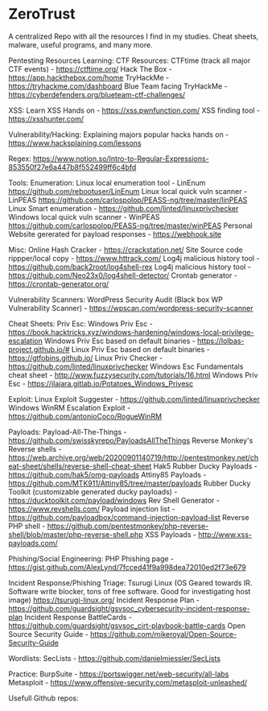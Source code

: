 # ZeroTrust
A centralized Repo with all the resources I find in my studies. Cheat sheets, malware, useful programs, and many more.

Pentesting Resources
Learning:
  CTF Resources:
    CTFtime (track all major CTF events) - https://ctftime.org/
    Hack The Box - https://app.hackthebox.com/home
    TryHackMe - https://tryhackme.com/dashboard
    Blue Team facing TryHackMe - https://cyberdefenders.org/blueteam-ctf-challenges/
    
  XSS:
    Learn XSS Hands on - https://xss.pwnfunction.com/
    XSS finding tool - https://xsshunter.com/
  
  Vulnerability/Hacking:
    Explaining majors popular hacks hands on - https://www.hacksplaining.com/lessons
    
 Regex:
    https://www.notion.so/Intro-to-Regular-Expressions-853550f27e6a447b8f552499ff6c4bfd
    
Tools:
  Enumeration:
    Linux local enumeration tool - LinEnum https://github.com/rebootuser/LinEnum
    Linux local quick vuln scanner - LinPEAS https://github.com/carlospolop/PEASS-ng/tree/master/linPEAS
    Linux Smart enumeration - https://github.com/linted/linuxprivchecker
    Windows local quick vuln scanner - WinPEAS https://github.com/carlospolop/PEASS-ng/tree/master/winPEAS
    Personal Website gererated for payload responses - https://webhook.site
    
    
  Misc:
    Online Hash Cracker - https://crackstation.net/
    Site Source code rippper/local copy - https://www.httrack.com/
    Log4j malicious history tool - https://github.com/back2root/log4shell-rex
    Log4j malicious history tool - https://github.com/Neo23x0/log4shell-detector/
    Crontab generator - https://crontab-generator.org/
    
    
  Vulnerability Scanners:
    WordPress Security Audit (Black box  WP Vulnerability Scanner) - https://wpscan.com/wordpress-security-scanner
  
Cheat Sheets:
  Priv Esc:
    Windows Priv Esc - https://book.hacktricks.xyz/windows-hardening/windows-local-privilege-escalation
    Windows Priv Esc based on default binaries - https://lolbas-project.github.io/#
    Linux Priv Esc based on default binaries - https://gtfobins.github.io/
    Linux Priv Checker - https://github.com/linted/linuxprivchecker
    Windows Esc Fundamentals cheat sheet - http://www.fuzzysecurity.com/tutorials/16.html
    Windows Priv Esc - https://jlajara.gitlab.io/Potatoes_Windows_Privesc
    
Exploit:
    Linux Exploit Suggester - https://github.com/linted/linuxprivchecker
    Windows WinRM Escalation Exploit - https://github.com/antonioCoco/RogueWinRM
    
Payloads:
    Payload-All-The-Things - https://github.com/swisskyrepo/PayloadsAllTheThings
    Reverse Monkey's Reverse shells - https://web.archive.org/web/20200901140719/http://pentestmonkey.net/cheat-sheet/shells/reverse-shell-cheat-sheet
    Hak5 Rubber Ducky Payloads - https://github.com/hak5/omg-payloads
    Attiny85 Payloads - https://github.com/MTK911/Attiny85/tree/master/payloads
    Rubber Ducky Toolkit (customizable generated ducky payloads) - https://ducktoolkit.com/payload/windows
    Rev Shell Generator - https://www.revshells.com/
    Payload injection list - https://github.com/payloadbox/command-injection-payload-list
    Reverse PHP shell - https://github.com/pentestmonkey/php-reverse-shell/blob/master/php-reverse-shell.php
    XSS Payloads - http://www.xss-payloads.com/
    
 Phishing/Social Engineering:
    PHP Phishing page - https://gist.github.com/AlexLynd/7fcced41f9a998dea72010ed2f73e679
    
    
Incident Response/Phishing Triage:
    Tsurugi Linux (OS Geared towards IR. Software write blocker, tons of free software. Good for investigating host image) https://tsurugi-linux.org/
    Incident Response Plan - https://github.com/guardsight/gsvsoc_cybersecurity-incident-response-plan
    Incident Response BattleCards - https://github.com/guardsight/gsvsoc_cirt-playbook-battle-cards
    Open Source Security Guide - https://github.com/mikeroyal/Open-Source-Security-Guide
    
Wordlists:
    SecLists - https://github.com/danielmiessler/SecLists

Practice:
    BurpSuite - https://portswigger.net/web-security/all-labs
    Metasploit - https://www.offensive-security.com/metasploit-unleashed/
    
Usefull Github repos:
